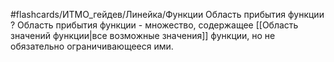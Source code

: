 #flashcards/ИТМО_гейдев/Линейка/Функции
Область прибытия функции
?
Область прибытия функции - множество, содержащее [[Область значений функции|все возможные значения]] функции, но не обязательно ограничивающееся ими.
